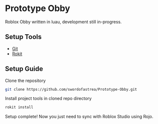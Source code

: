 # Prototype Obby
Roblox Obby written in luau, development still in-progress.

## Setup Tools
* [Git](https://git-scm.com/downloads)
* [Rokit](https://github.com/rojo-rbx/rokit)

## Setup Guide
Clone the repository
```bash
git clone https://github.com/swordofastrea/Prototype-Obby.git
```
Install project tools in cloned repo directory
```bash
rokit install
```
Setup complete! Now you just need to sync with Roblox Studio using Rojo.
